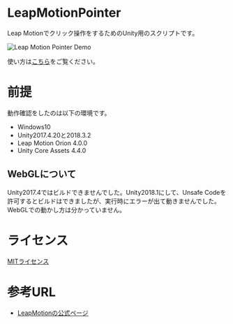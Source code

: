 # LeapMotionPointer
Leap Motionでクリック操作をするためのUnity用のスクリプトです。

![Leap Motion Pointer Demo](https://cdn-ak.f.st-hatena.com/images/fotolife/a/am1tanaka/20190217/20190217005740.gif)

使い方は[こちら](http://am1tanaka.hatenablog.com/entry/2019/02/17/0135)をご覧ください。

# 前提
動作確認をしたのは以下の環境です。

- Windows10
- Unity2017.4.20と2018.3.2
- Leap Motion Orion 4.0.0
- Unity Core Assets 4.4.0

## WebGLについて
Unity2017.4ではビルドできませんでした。Unity2018.1にして、Unsafe Codeを許可するとビルドはできましたが、実行時にエラーが出て動きませんでした。WebGLでの動かし方は分かっていません。


# ライセンス
[MITライセンス](LICENSE)


# 参考URL
- [LeapMotionの公式ページ](https://www.leapmotion.com/ja/)
